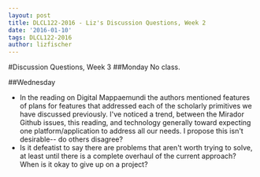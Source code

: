 ```yaml
---
layout: post
title: DLCL122-2016 - Liz's Discussion Questions, Week 2
date: '2016-01-10'
tags: DLCL122-2016
author: lizfischer
---
```


#Discussion Questions, Week 3
##Monday
No class.

##Wednesday
* In the reading on Digital Mappaemundi the authors mentioned features of plans for features that addressed each of the scholarly primitives we have discussed previously. I've noticed a trend, between the Mirador Github issues, this reading, and technology generally  toward expecting one platform/application to address all our needs. I propose this isn't desirable-- do others disagree?
* Is it defeatist to say there are problems that aren't worth trying to solve, at least until there is a complete overhaul of the current approach? When is it okay to give up on a project?
